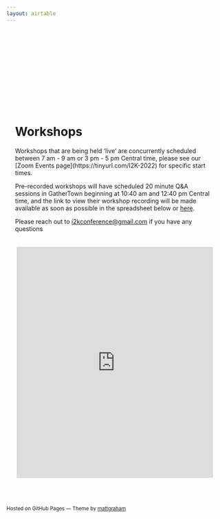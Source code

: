 ```yaml
---
layout: airtable
---
```


<div style="max-width:800px;margin:175px auto 0px auto;padding:20px;" markdown="1">
<h1>Workshops</h1>
Workshops that are being held ‘live’ are concurrently scheduled between 7 am - 9 am or 3 pm - 5 pm Central time, please see our [Zoom Events page](https://tinyurl.com/I2K-2022) for specific start times.

Pre-recorded workshops will have scheduled 20 minute Q&A sessions in GatherTown beginning at 10:40 am and 12:40 pm Central time, and the link to view their workshop recording will be made available as soon as possible in the spreadsheet below or [here](https://airtable.com/shr44V7fmPH4isCwC).

Please reach out to [i2kconference@gmail.com](mailto:i2kconference@gmail.com) if you have any questions
</div>

<iframe class="airtable-embed" src="https://airtable.com/embed/shr44V7fmPH4isCwC?backgroundColor=greenLight&viewControls=on" frameborder="0" onmousewheel="" width="90%" height="533" style="background: transparent; border: 1px solid #ccc; margin: 0 auto; display:block;"></iframe>

<br>
<br>
<br>
<p><small>Hosted on GitHub Pages &mdash; Theme by <a href="https://twitter.com/mattgraham">mattgraham</a></small></p>

